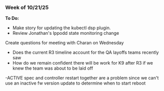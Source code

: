 ### Week of 10/21/25

**To Do:**
- Make story for updating the kubectl dsp plugin.
- Review Jonathan's Ippodd state monitoring change

Create questions for meeting with Charan on Wednesday
- Does the current R3 timeline account for the QA layoffs teams recently saw
- How do we remain confident there will be work for K9 after R3 if we knew the team was about to be laid off

-ACTIVE spec and controller restart together are a problem since we can't use an inactive fw version update to determine when to start reboot